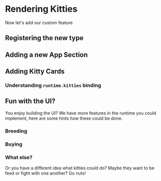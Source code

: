 Rendering Kitties
===

Now let's add our custom feature

## Registering the new type

## Adding a new App Section

## Adding Kitty Cards

### Understanding `runtime.kitties` binding

## Fun with the UI?

You enjoy building the UI? We have more features in the runtime you could implement, here are some hints how these could be done. 


### Breeding

### Buying

### What else?

Or you have a different idea what kitties could do? Maybe they want to be feed or fight with one another? Go nuts!